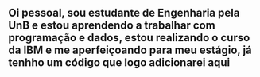 ## Oi pessoal, sou estudante de Engenharia pela UnB e estou aprendendo a trabalhar com programação e dados, estou realizando o curso da IBM e me aperfeiçoando para meu estágio, já tenhho um código que logo adicionarei aqui

<!--
**jaspionleo123/jaspionleo123** is a ✨ _special_ ✨ repository because its `README.md` (this file) appears on your GitHub profile.

Here are some ideas to get you started:

- 🔭 I’m currently working on ...
- 🌱 I’m currently learning ...
- 👯 I’m looking to collaborate on ...
- 🤔 I’m looking for help with ...
- 💬 Ask me about ...
- 📫 How to reach me: ...
- 😄 Pronouns: ...
- ⚡ Fun fact: ...
-->
